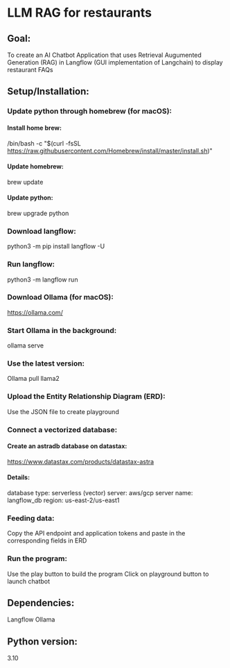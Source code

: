 # LLM RAG for restaurants 

## Goal: 
To create an AI Chatbot Application that uses Retrieval Augumented Generation (RAG) in Langflow (GUI implementation of Langchain) to display restaurant FAQs

## Setup/Installation:

### Update python through homebrew (for macOS):

#### Install home brew:
/bin/bash -c "$(curl -fsSL https://raw.githubusercontent.com/Homebrew/install/master/install.sh)"

#### Update homebrew:
brew update

#### Update python:
brew upgrade python

### Download langflow:
python3 -m pip install langflow -U

### Run langflow:
python3 -m langflow run

### Download Ollama (for macOS):
https://ollama.com/

### Start Ollama in the background:
ollama serve

### Use the latest version:
Ollama pull llama2

### Upload the Entity Relationship Diagram (ERD):
Use the JSON file to create playground

### Connect a vectorized database:

#### Create an astradb database on datastax:
https://www.datastax.com/products/datastax-astra

#### Details:
database type: serverless (vector)
server: aws/gcp server
name: langflow_db
region: us-east-2/us-east1

### Feeding data:
Copy the API endpoint and application tokens and paste in the corresponding fields in ERD

### Run the program:
Use the play button to build the program
Click on playground button to launch chatbot

## Dependencies:
Langflow
Ollama

## Python version:
3.10
